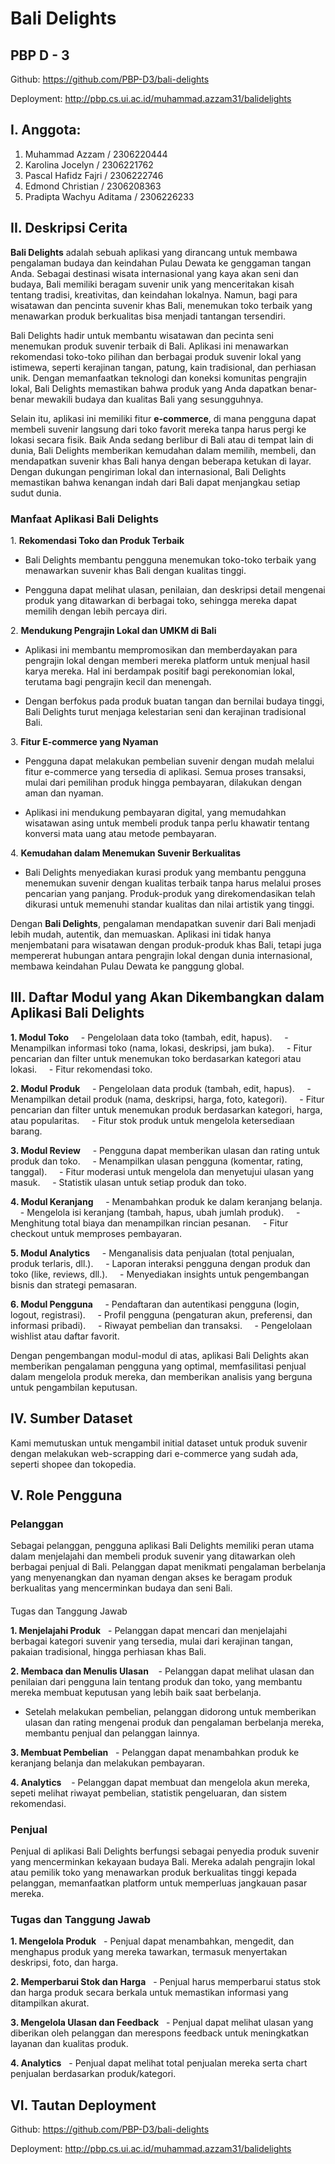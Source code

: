 # Bali Delights

## PBP D - 3 

Github: https://github.com/PBP-D3/bali-delights

Deployment: http://pbp.cs.ui.ac.id/muhammad.azzam31/balidelights

## I. Anggota:

1. Muhammad Azzam / 2306220444
2. Karolina Jocelyn / 2306221762
3. Pascal Hafidz Fajri / 2306222746
4. Edmond Christian / 2306208363
5. Pradipta Wachyu Aditama / 2306226233

## II. Deskripsi Cerita

**Bali Delights** adalah sebuah aplikasi yang dirancang untuk membawa pengalaman budaya dan keindahan Pulau Dewata ke genggaman tangan Anda. Sebagai destinasi wisata internasional yang kaya akan seni dan budaya, Bali memiliki beragam suvenir unik yang menceritakan kisah tentang tradisi, kreativitas, dan keindahan lokalnya. Namun, bagi para wisatawan dan pencinta suvenir khas Bali, menemukan toko terbaik yang menawarkan produk berkualitas bisa menjadi tantangan tersendiri.

Bali Delights hadir untuk membantu wisatawan dan pecinta seni menemukan produk suvenir terbaik di Bali. Aplikasi ini menawarkan rekomendasi toko-toko pilihan dan berbagai produk suvenir lokal yang istimewa, seperti kerajinan tangan, patung, kain tradisional, dan perhiasan unik. Dengan memanfaatkan teknologi dan koneksi komunitas pengrajin lokal, Bali Delights memastikan bahwa produk yang Anda dapatkan benar-benar mewakili budaya dan kualitas Bali yang sesungguhnya.

Selain itu, aplikasi ini memiliki fitur **e-commerce**, di mana pengguna dapat membeli suvenir langsung dari toko favorit mereka tanpa harus pergi ke lokasi secara fisik. Baik Anda sedang berlibur di Bali atau di tempat lain di dunia, Bali Delights memberikan kemudahan dalam memilih, membeli, dan mendapatkan suvenir khas Bali hanya dengan beberapa ketukan di layar. Dengan dukungan pengiriman lokal dan internasional, Bali Delights memastikan bahwa kenangan indah dari Bali dapat menjangkau setiap sudut dunia.

### Manfaat Aplikasi Bali Delights

1\. **Rekomendasi Toko dan Produk Terbaik**

- Bali Delights membantu pengguna menemukan toko-toko terbaik yang menawarkan suvenir khas Bali dengan kualitas tinggi.

- Pengguna dapat melihat ulasan, penilaian, dan deskripsi detail mengenai produk yang ditawarkan di berbagai toko, sehingga mereka dapat memilih dengan lebih percaya diri.

2\. **Mendukung Pengrajin Lokal dan UMKM di Bali**

- Aplikasi ini membantu mempromosikan dan memberdayakan para pengrajin lokal dengan memberi mereka platform untuk menjual hasil karya mereka. Hal ini berdampak positif bagi perekonomian lokal, terutama bagi pengrajin kecil dan menengah.

- Dengan berfokus pada produk buatan tangan dan bernilai budaya tinggi, Bali Delights turut menjaga kelestarian seni dan kerajinan tradisional Bali.

3\. **Fitur E-commerce yang Nyaman**

- Pengguna dapat melakukan pembelian suvenir dengan mudah melalui fitur e-commerce yang tersedia di aplikasi. Semua proses transaksi, mulai dari pemilihan produk hingga pembayaran, dilakukan dengan aman dan nyaman.

- Aplikasi ini mendukung pembayaran digital, yang memudahkan wisatawan asing untuk membeli produk tanpa perlu khawatir tentang konversi mata uang atau metode pembayaran.

4\. **Kemudahan dalam Menemukan Suvenir Berkualitas**

- Bali Delights menyediakan kurasi produk yang membantu pengguna menemukan suvenir dengan kualitas terbaik tanpa harus melalui proses pencarian yang panjang. Produk-produk yang direkomendasikan telah dikurasi untuk memenuhi standar kualitas dan nilai artistik yang tinggi.

Dengan **Bali Delights**, pengalaman mendapatkan suvenir dari Bali menjadi lebih mudah, autentik, dan memuaskan. Aplikasi ini tidak hanya menjembatani para wisatawan dengan produk-produk khas Bali, tetapi juga mempererat hubungan antara pengrajin lokal dengan dunia internasional, membawa keindahan Pulau Dewata ke panggung global.

## III. Daftar Modul yang Akan Dikembangkan dalam Aplikasi Bali Delights

**1\. Modul Toko**
    - Pengelolaan data toko (tambah, edit, hapus).
    - Menampilkan informasi toko (nama, lokasi, deskripsi, jam buka).
    - Fitur pencarian dan filter untuk menemukan toko berdasarkan kategori atau lokasi.
    - Fitur rekomendasi toko.

**2\. Modul Produk**
    - Pengelolaan data produk (tambah, edit, hapus).
    - Menampilkan detail produk (nama, deskripsi, harga, foto, kategori).
    - Fitur pencarian dan filter untuk menemukan produk berdasarkan kategori, harga, atau popularitas.
    - Fitur stok produk untuk mengelola ketersediaan barang.

**3\. Modul Review**
    - Pengguna dapat memberikan ulasan dan rating untuk produk dan toko.
    - Menampilkan ulasan pengguna (komentar, rating, tanggal).
    - Fitur moderasi untuk mengelola dan menyetujui ulasan yang masuk.
    - Statistik ulasan untuk setiap produk dan toko.

**4\. Modul Keranjang**
    - Menambahkan produk ke dalam keranjang belanja.
    - Mengelola isi keranjang (tambah, hapus, ubah jumlah produk).
    - Menghitung total biaya dan menampilkan rincian pesanan.
    - Fitur checkout untuk memproses pembayaran.

**5\. Modul Analytics**
    - Menganalisis data penjualan (total penjualan, produk terlaris, dll.).
    - Laporan interaksi pengguna dengan produk dan toko (like, reviews, dll.).
    - Menyediakan insights untuk pengembangan bisnis dan strategi pemasaran.

**6\. Modul Pengguna**
    - Pendaftaran dan autentikasi pengguna (login, logout, registrasi).
    - Profil pengguna (pengaturan akun, preferensi, dan informasi pribadi).
    - Riwayat pembelian dan transaksi.
    - Pengelolaan wishlist atau daftar favorit.

Dengan pengembangan modul-modul di atas, aplikasi Bali Delights akan memberikan pengalaman pengguna yang optimal, memfasilitasi penjual dalam mengelola produk mereka, dan memberikan analisis yang berguna untuk pengambilan keputusan.

## IV. Sumber Dataset

Kami memutuskan untuk mengambil initial dataset untuk produk suvenir dengan melakukan web-scrapping dari e-commerce yang sudah ada, seperti shopee dan tokopedia.

## V. Role Pengguna

### Pelanggan

Sebagai pelanggan, pengguna aplikasi Bali Delights memiliki peran utama dalam menjelajahi dan membeli produk suvenir yang ditawarkan oleh berbagai penjual di Bali. Pelanggan dapat menikmati pengalaman berbelanja yang menyenangkan dan nyaman dengan akses ke beragam produk berkualitas yang mencerminkan budaya dan seni Bali.

####

Tugas dan Tanggung Jawab

**1\. Menjelajahi Produk**
  - Pelanggan dapat mencari dan menjelajahi berbagai kategori suvenir yang tersedia, mulai dari kerajinan tangan, pakaian tradisional, hingga perhiasan khas Bali.

**2\. Membaca dan Menulis Ulasan** 
  - Pelanggan dapat melihat ulasan dan penilaian dari pengguna lain tentang produk dan toko, yang membantu mereka membuat keputusan yang lebih baik saat berbelanja.

- Setelah melakukan pembelian, pelanggan didorong untuk memberikan ulasan dan rating mengenai produk dan pengalaman berbelanja mereka, membantu penjual dan pelanggan lainnya.

**3\. Membuat Pembelian**
  - Pelanggan dapat menambahkan produk ke keranjang belanja dan melakukan pembayaran.

**4\. Analytics** 
  - Pelanggan dapat membuat dan mengelola akun mereka, sepeti melihat riwayat pembelian, statistik pengeluaran, dan sistem rekomendasi.

### Penjual

Penjual di aplikasi Bali Delights berfungsi sebagai penyedia produk suvenir yang mencerminkan kekayaan budaya Bali. Mereka adalah pengrajin lokal atau pemilik toko yang menawarkan produk berkualitas tinggi kepada pelanggan, memanfaatkan platform untuk memperluas jangkauan pasar mereka.

### Tugas dan Tanggung Jawab

**1\. Mengelola Produk**
  - Penjual dapat menambahkan, mengedit, dan menghapus produk yang mereka tawarkan, termasuk menyertakan deskripsi, foto, dan harga.

**2\. Memperbarui Stok dan Harga**
  - Penjual harus memperbarui status stok dan harga produk secara berkala untuk memastikan informasi yang ditampilkan akurat.

**3\. Mengelola Ulasan dan Feedback**
  - Penjual dapat melihat ulasan yang diberikan oleh pelanggan dan merespons feedback untuk meningkatkan layanan dan kualitas produk.

**4\. Analytics**
  - Penjual dapat melihat total penjualan mereka serta chart penjualan berdasarkan produk/kategori.

## VI. Tautan Deployment

Github: https://github.com/PBP-D3/bali-delights

Deployment: http://pbp.cs.ui.ac.id/muhammad.azzam31/balidelights